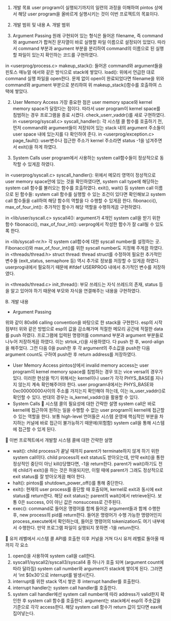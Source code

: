 1.	개발 목표
user program이 실행되기까지의 일련의 과정을 이해하여 pintos 상에서 해당 user program을 올바르게 실행시키는 것이 이번 프로젝트의 목표이다.

2.	개발 범위 및 내용
 A.	개발 범위
  1.	Argument Passing
  원래 구현되어 있는 형식은 들어온 filename, 즉 command와 argument가 합쳐진 문자열이 바로 실행할 파일 이름으로 설정되어 있었다. 따라서 command 부분과 argument 부분을 분리하여 command의 이름으로 된 실행할 파일이 있는지 확인하는 코드를 구현하였다.
  
  in <userprog/process.c>
  makeup_stack(): 들어온 command와 argument들을 핀토스 매뉴얼 에서와 같은 방식으로 stack에 쌓았다.
  load(): 위에서 언급한 대로 command 실행 파일을 open한다. 문제 없이 open이 완료되었다면 filename을 위와 command와 argument 부분으로 분리하여 위 makeup_stack()함수를 호출하여 스택에 쌓았다. 
  
  2.	User Memory Access
  가장 중요한 점은 user memory space와 kernel memory space가 달랐다는 점이다. 따라서 user program이 kernel space를 침범하는 경우 프로그램을 종료 시켰다. check_userr_vaddr()를 새로 구현하였다.
  in <userprog/syscall.c>
  syscall_handler(): 각 시스템 콜 함수를 호출하기 전, 먼저 command와 argument들이 저장되어 있는 stack 내의 argument 주소들이 user space 내에 있는지를 다 확인하여 준다.
  in <userprog/exception.c>
  page_fault(): user변수나 접근한 주소가 kernel 주소라면 status -1을 넘겨주면서 exit()을 하게 하였다.
  
  3.	System Calls
  user program에서 사용하는 system call함수들이 정상적으로 동작할 수 있게끔 하였다.
  
  in <userprog/syscall.c>
  syscall_handler(): 위에서 메모리 영역이 정상적으로 user memory space안에 있는 것을 확인하였다면, system call type에 해당하는 system call 함수를 불러오는 함수를 호출하였다.
  exit(), wait() 등 system call 이름으로 된 함수들: system call 함수를 실행할 수 있는 조건이 있다면 확인해보고 system call 함수들을 call하여 해당 함수의 역할을 다 수행할 수 있게끔 한다.
  fibonacci(), max_of_four_int(): 추가적인 함수가 해당 역할을 수행하게끔 구현하였다.
  
  in <lib/user/syscall.c>
  syscall4(): argument가 4개인 system call을 받기 위한 함수
  fibonacci(), max_of_four_int(): uerprog에서 작성한 함수가 잘 call될 수 있도록 한다.

  in <lib/syscall-nr.h>
  각 system call함수에 대한 syscall number를 설정하는 곳. Fibonacci()와 max_of_four_int()를 위한 syscall number도 지정해 주게끔 하였다.
  in <threads/thread.h>
  struct thread: thread struct를 수정하여 필요한 추가적인 변수들 (exit_status, semaphore 등) 역시 추가로 정보를 저장할 수 있게끔 하였다. userprog내에서 필요하기 때문에 #ifdef USERPROG 내에서 추가적인 변수를 저장하였다.
  
  in <threads/thread.c>
  init_thread(): 부모 쓰레드는 자식 쓰레드의 존재, status 등을 알고 있어야 하기 때문에 부모와 자식을 연결해주는 내용을 구현하였다.

B.	개발 내용
-	Argument Passing
 
위와 같이 80x86 calling convention을 바탕으로 한 stack을 구현한다. esp의 시작점부터 위와 같은 방법으로 esp의 값을 감소해가며 적절한 메모리 공간에 적절한 data를 push 하였다. 프로그램에 입력된 명령어를 command 부분과 argument 부분들로 나누어 저장하게끔 하였다. 이는 strtok_r()을 사용하였다. 다 push 한 후, word-align을 해주었다. 그런 다음 0을 push한 후 각 argument의 주소값을 push한 다음argument count도 구하여 push한 후 return address를 저장하였다. 
-	User Memory Access
pintos상에서 invalid memory access는 user program이 kernel memory space를 침범하는 경우 또는 vice versa의 경우가 있다. 이러한 현상을 막기 위해서는 kernel이나 user가 각각 PHYS_BASE를 지나지 않는지 계속 확인해주어야 한다. user program내에서는 PHYS_BASE와 0xc00000000사이의 주소를 가지는지 확인해야 하는데, 이는 is_user_vaddr()로 확인할 수 있다. 반대의 경우는 is_kernel_vaddr()을 활용할 수 있다. 
-	System Calls
	시스템 콜의 필요성에 대한 간략한 설명
system call은 바로 kernel에 접근하여 원하는 일을 수행할 수 없는 user program이 kernel에 접근할 수 있는 역할을 한다. 보통 high-level 언어들은 시스템 운영에 핵심적인 부분을 차지하는 커널에 바로 접근이 불가능하기 때문에(위험함) system call을 통해 시스템에 접근할 수 있게 된다.
 

	이번 프로젝트에서 개발할 시스템 콜에 대한 간략한 설명
- wait(): child process가 끝날 때까지 parent가 terminate하지 않게 하기 위한 system call이다. child process의 exit status도 받아오는데, 만약 exit()을 통한 정상적인 중단이 아닌 kill()당했다면, -1을 return한다. parent가 wait()하기도 전에 child가 exit()을 하는 것은 허용되지만, 이럴 때에 parent가 그래도 정상적으로 exit status를 잘 받아오게끔 해야 한다.
- halt(): pintos를 shutdown_power_off()를 통해 중단한다. 
- exit(): 현재의 user process를 중단할 때 호출되며, kernel로 exit과 동시에 exit status를 return한다. 해당 exit status는 parent의 wait()에서 retrieve된다. 보통 0은 success, 0이 아닌 값은 nonsuccess로 간주된다.
- exec(): command로 들어온 명령어를 함께 들어온 argument들과 함께 수행한 후, new process의 pid를 return한다. 들어온 명령어가 수행 가능한 명령어인지 process_execute에서 확인하는데, 들어온 명령어의 tokenization도 여기 내부에서 수행한다. 만약 프로그램 파일이 실행되지 못하면 -1을 return한다. 

	유저 레벨에서 시스템 콜 API를 호출한 이후 커널을 거쳐 다시 유저 레벨로 돌아올 때까지 각 요소
1. open()을 사용하여 system call을 call한다.
2. syscall1/syscall2/syscall3/syscall4 중 하나가 호출 되며 (argument count에 따라 달라짐) system call number와 argument가 stack에 쌓이게 된다. 그러면서 ‘int $0x30’으로 interrupt를 발생시킨다.
3. interrupt를 위한 stack 역시 쌓은 후 interrupt handler를 호출한다.
4. interrupt handler는 system call handler를 호출한다.
5. system call handler에선 system call number에 따라 address가 valid한지 확인한 후 system call 함수를 호출한다. argument는 stack에서 esp의 주솟값을 기준으로 각각 access한다. 해당 system call 함수가 return 값이 있다면 eax에 집어넣는다.
